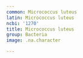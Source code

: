 ```yaml
---
common: Micrococcus luteus
latin: Micrococcus luteus
ncbi: '1270'
title: Micrococcus luteus
group: Bacteria
image: .na.character

---
```

